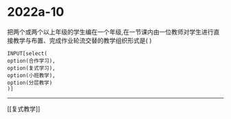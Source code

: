 # 2022a-10
把两个或两个以上年级的学生编在一个年级,在一节课内由一位教师对学生进行直接教学与布置、完成作业轮流交替的教学组织形式是( )
```meta-bind
INPUT[select(
option(合作学习),
option(复式学习),
option(小班教学),
option(分层教学)
)]
```

---

[[复式教学]]